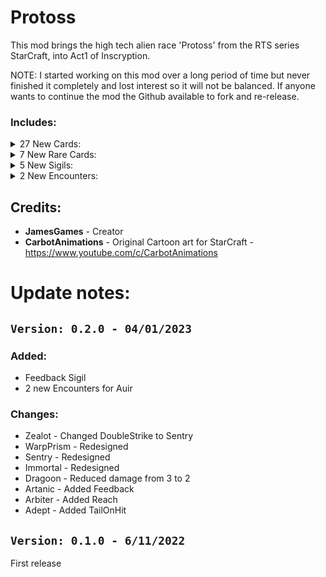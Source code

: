# Protoss
This mod brings the high tech alien race 'Protoss' from the RTS series StarCraft, into Act1 of Inscryption.

NOTE:
I started working on this mod over a long period of time but never finished it completely and lost interest so it will not be balanced.
If anyone wants to continue the mod the Github available to fork and re-release.

### Includes:

<details>
<summary>27 New Cards:
</summary>

|Name|Power|Health|Cost|Sigils|Tail|Traits|Tribes|
|:-|:-|:-|:-|:-|:-|:-|:-|
|Adept|3|3| <img align="center" src="https://i.imgur.com/vUBgPOO.png">|Loose Tail|||Bird|
|Arbiter|0|6| <img align="center" src="https://i.imgur.com/vUBgPOO.png">|Mighty Leap|||Bird|
|Carrier|0|6| <img align="center" src="https://i.imgur.com/9tZzgbv.png">|Build Interceptors|||Bird|
|Colossus|2|4| <img align="center" src="https://i.imgur.com/9tZzgbv.png">|Splash Damage|||Bird|
|Corsair|3|3| <img align="center" src="https://i.imgur.com/vUBgPOO.png">|Airborne|||Bird|
|Dark Templar|4|1| <img align="center" src="https://i.imgur.com/9tZzgbv.png">|Waterborne|||Bird|
|Disrupter|3|2| <img align="center" src="https://i.imgur.com/vUBgPOO.png">||||Bird|
|Dragoon|2|3| <img align="center" src="https://i.imgur.com/vUBgPOO.png">|Sprinter|||Bird|
|High Templar|5|1| <img align="center" src="https://i.imgur.com/9tZzgbv.png">||||Bird|
|Immortal|4|4| <img align="center" src="https://i.imgur.com/JmoIiwV.png">|Armored|||Bird|
|Interceptor|1|1|Free|Brittle, Double Strike|||Bird|
|Khala|0|2|Free|||||
|Mothership Core|1|1| <img align="center" src="https://i.imgur.com/C22peXt.png">||Khala||Bird|
|Observer|0|1| <img align="center" src="https://i.imgur.com/beJhD7d.png">|Waterborne, Detector|Khala||Bird|
|Oracle|4|3| <img align="center" src="https://i.imgur.com/9tZzgbv.png">||Khala||Bird|
|Phoenix|2|3| <img align="center" src="https://i.imgur.com/vUBgPOO.png">|Airborne|Khala||Bird|
|Probe|1|1| <img align="center" src="https://i.imgur.com/C22peXt.png">|Bone Digger(x2)|Khala||Bird|
|Pylon|0|4| <img align="center" src="https://i.imgur.com/vUBgPOO.png">|Pylon||Terrain|Bird|
|Reaver|1|6| <img align="center" src="https://i.imgur.com/OYmdUg3.png">||Khala||Bird|
|Scarab|1|1|Free|Brittle, Splash Damage|Khala|||
|Scout|3|2| <img align="center" src="https://i.imgur.com/9tZzgbv.png">|Armored|Khala||Bird|
|Sentry|0|2| <img align="center" src="https://i.imgur.com/C22peXt.png">|Brood Parasite|Khala||Bird|
|Stalker|2|2| <img align="center" src="https://i.imgur.com/vUBgPOO.png">|Blink|Khala||Bird|
|Tempest|3|3| <img align="center" src="https://i.imgur.com/9tZzgbv.png">|Sniper|Khala||Bird|
|VoidRay|1|5| <img align="center" src="https://i.imgur.com/9tZzgbv.png">|Prismatic Alignment|Khala||Bird|
|Warp Prism|0|5| <img align="center" src="https://i.imgur.com/vUBgPOO.png">|Many Lives, Mighty Leap|Khala||Bird|
|Zealot|1|3| <img align="center" src="https://i.imgur.com/vUBgPOO.png">|Sentry|Khala||Bird|
</details>

<details>
<summary>7 New Rare Cards:
</summary>

|Name|Power|Health|Cost|Sigils|Tail|Traits|Tribes|
|:-|:-|:-|:-|:-|:-|:-|:-|
|Alarak|3|2| <img align="center" src="https://i.imgur.com/vUBgPOO.png">|Soul Absorption|||Bird|
|Archon|2|6| <img align="center" src="https://i.imgur.com/9tZzgbv.png">|Splash Damage, Regenerate|||Bird|
|Artanis|1|1| <img align="center" src="https://i.imgur.com/C22peXt.png">|Feedback|||Bird|
|Mothership|2|10| <img align="center" src="https://i.imgur.com/9tZzgbv.png">|Omni Strike|Khala||Bird|
|Strange Artifact|0|1| <img align="center" src="https://i.imgur.com/H6vESv7.png">|Bone King, Unkillable||Goat|Insect, Bird, Canine|
|Tassadar|1|1| <img align="center" src="https://i.imgur.com/vUBgPOO.png">|Splash Damage|Khala||Bird|
|Zeratul|4|2| <img align="center" src="https://i.imgur.com/9tZzgbv.png">|Waterborne, Blink|Khala||Bird|
</details>

<details>
<summary>5 New Sigils:
</summary>

|Name|Description|
|:-|:-|
|Build Interceptors|When a card bearing this sigil is played, Interceptors will be created adjacent to it. A Interceptor is defined as 1 power 1 health with Brittle and Double Strike|
|Feedback|When a card bearing this sigil is put on the board, its owner can chooser an enemy card to take the same amount of damage as the receivers damage.|
|Prismatic Alignment|When a card bearing this sigil deals damage to another card. This card will gain 1 damage. The damage resets when the card does not deal damage for a single turn.|
|Pylon|When a card bearing this sigil is put on the board, your current and max energy increases by 1.|
|Soul Absorption|When a card bearing this sigil takes enough damage that would kill it, it will absorb health from the weakest friendly card to keep it at 1 health.|
</details>

<details>
<summary>2 New Encounters:
</summary>

|Name|Min Difficulty|Max Difficulty|Regions|Main Tribes|Turns|
|:-|:-|:-|:-|:-|:-|
|Protoss Dark Templar|5|20|Auir|Bird|9|
|Protoss Zealot Rush|5|15|Auir|Bird|9|
</details>


## Credits:
- **JamesGames** - Creator
- **CarbotAnimations** - Original Cartoon art for StarCraft - https://www.youtube.com/c/CarbotAnimations

# Update notes:

## `Version: 0.2.0 - 04/01/2023`
### Added:
- Feedback Sigil
- 2 new Encounters for Auir


### Changes:
- Zealot - Changed DoubleStrike to Sentry
- WarpPrism - Redesigned
- Sentry - Redesigned
- Immortal - Redesigned
- Dragoon - Reduced damage from 3 to 2
- Artanic - Added Feedback
- Arbiter - Added Reach
- Adept - Added TailOnHit

## `Version: 0.1.0 - 6/11/2022`
First release
